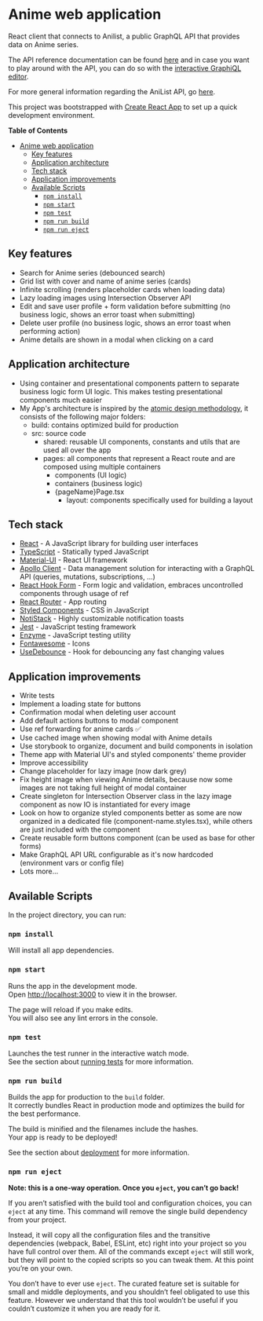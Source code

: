 # Anime web application

React client that connects to Anilist, a public GraphQL API that provides data on Anime series.

The API reference documentation can be found [here](https://anilist.github.io/ApiV2-GraphQL-Docs/) and in case you want to play around with the API, you can do so with the [interactive GraphiQL editor](https://anilist.co/graphiql).

For more general information regarding the AniList API, go [here](https://anilist.gitbook.io/anilist-apiv2-docs/).

This project was bootstrapped with [Create React App](https://github.com/facebook/create-react-app) to set up a quick development environment.

**Table of Contents**

- [Anime web application](#anime-web-application)
	- [Key features](#key-features)
	- [Application architecture](#application-architecture)
	- [Tech stack](#tech-stack)
	- [Application improvements](#application-improvements)
	- [Available Scripts](#available-scripts)
		- [`npm install`](#npm-install)
		- [`npm start`](#npm-start)
		- [`npm test`](#npm-test)
		- [`npm run build`](#npm-run-build)
		- [`npm run eject`](#npm-run-eject)


<a name="key-features"/>

## Key features

- Search for Anime series (debounced search)
- Grid list with cover and name of anime series (cards)
- Infinite scrolling (renders placeholder cards when loading data)
- Lazy loading images using Intersection Observer API
- Edit and save user profile + form validation before submitting (no business logic, shows an error toast when submitting)
- Delete user profile (no business logic, shows an error toast when performing action)
- Anime details are shown in a modal when clicking on a card

<a name="architecture"/>

## Application architecture

- Using container and presentational components pattern to separate business logic form UI logic. This makes testing presentational components much easier
- My App's architecture is inspired by the [atomic design methodology](https://danilowoz.com/blog/atomic-design-with-react), it consists of the following major folders:
  - build: contains optimized build for production
  - src: source code
    - shared: reusable UI components, constants and utils that are used all over the app
    - pages: all components that represent a React route and are composed using multiple containers
      - components (UI logic)
      - containers (business logic)
      - {pageName}Page.tsx
		- layout: components specifically used for building a layout

<a name="tech-stack"/>

## Tech stack

- [React](https://reactjs.org/) - A JavaScript library for building user interfaces
- [TypeScript](https://www.typescriptlang.org/) - Statically typed JavaScript
- [Material-UI](https://material-ui.com/) - React UI framework
- [Apollo Client](https://www.apollographql.com/docs/react/) - Data management solution for interacting with a GraphQL API (queries, mutations, subscriptions, ...)
- [React Hook Form](https://react-hook-form.com/) - Form logic and validation, embraces uncontrolled components through usage of ref
- [React Router](https://reacttraining.com/react-router/web/guides/quick-start) - App routing
- [Styled Components](https://styled-components.com/) - CSS in JavaScript
- [NotiStack](https://iamhosseindhv.com/notistack) - Highly customizable notification toasts
- [Jest](https://jestjs.io/) - JavaScript testing framework
- [Enzyme](https://enzymejs.github.io/enzyme/) - JavaScript testing utility
- [Fontawesome](https://github.com/FortAwesome/react-fontawesome) - Icons
- [UseDebounce](https://usehooks.com/useDebounce/) - Hook for debouncing any fast changing values

<a name="improvements"/>

## Application improvements

- Write tests
- Implement a loading state for buttons
- Confirmation modal when deleting user account
- Add default actions buttons to modal component
- Use ref forwarding for anime cards ✅
- Use cached image when showing modal with Anime details
- Use storybook to organize, document and build components in isolation
- Theme app with Material UI's and styled components' theme provider
- Improve accessibility
- Change placeholder for lazy image (now dark grey)
- Fix height image when viewing Anime details, because now some images are not taking full height of modal container
- Create singleton for Intersection Observer class in the lazy image component as now IO is instantiated for every image
- Look on how to organize styled components better as some are now organized in a dedicated file (component-name.styles.tsx), while others are just included with the component
- Create reusable form buttons component (can be used as base for other forms)
- Make GraphQL API URL configurable as it's now hardcoded (environment vars or config file)
- Lots more...

<a name="scripts"/>

## Available Scripts

In the project directory, you can run:

### `npm install`

Will install all app dependencies.

### `npm start`

Runs the app in the development mode.<br />
Open [http://localhost:3000](http://localhost:3000) to view it in the browser.

The page will reload if you make edits.<br />
You will also see any lint errors in the console.

### `npm test`

Launches the test runner in the interactive watch mode.<br />
See the section about [running tests](https://facebook.github.io/create-react-app/docs/running-tests) for more information.

### `npm run build`

Builds the app for production to the `build` folder.<br />
It correctly bundles React in production mode and optimizes the build for the best performance.

The build is minified and the filenames include the hashes.<br />
Your app is ready to be deployed!

See the section about [deployment](https://facebook.github.io/create-react-app/docs/deployment) for more information.

### `npm run eject`

**Note: this is a one-way operation. Once you `eject`, you can’t go back!**

If you aren’t satisfied with the build tool and configuration choices, you can `eject` at any time. This command will remove the single build dependency from your project.

Instead, it will copy all the configuration files and the transitive dependencies (webpack, Babel, ESLint, etc) right into your project so you have full control over them. All of the commands except `eject` will still work, but they will point to the copied scripts so you can tweak them. At this point you’re on your own.

You don’t have to ever use `eject`. The curated feature set is suitable for small and middle deployments, and you shouldn’t feel obligated to use this feature. However we understand that this tool wouldn’t be useful if you couldn’t customize it when you are ready for it.
